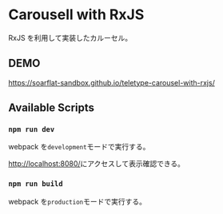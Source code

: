 # Carousell with RxJS

RxJS を利用して実装したカルーセル。

## DEMO

https://soarflat-sandbox.github.io/teletype-carousel-with-rxjs/

## Available Scripts

### `npm run dev`

webpack を`development`モードで実行する。

[http://localhost:8080/](http://localhost:8080/)にアクセスして表示確認できる。

### `npm run build`

webpack を`production`モードで実行する。
